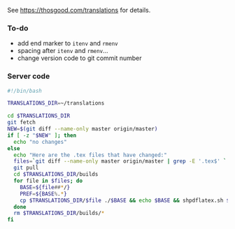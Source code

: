 See <https://thosgood.com/translations> for details.

### To-do

- add end marker to `itenv` and `rmenv`
- spacing after `itenv` and `rmenv`...
- change version code to git commit number

### Server code

```bash
#!/bin/bash

TRANSLATIONS_DIR=~/translations

cd $TRANSLATIONS_DIR
git fetch
NEW=$(git diff --name-only master origin/master)
if [ -z "$NEW" ]; then
  echo "no changes"
else
  echo "Here are the .tex files that have changed:"
  files=`git diff --name-only master origin/master | grep -E '.tex$' `
  git pull
  cd $TRANSLATIONS_DIR/builds
  for file in $files; do
    BASE=${file##*/}
    PREF=${BASE%.*}
    cp $TRANSLATIONS_DIR/$file ./$BASE && echo $BASE && shpdflatex.sh $BASE && cp $PREF.pdf /var/www/labs.thosgood.com/builds
  done
  rm $TRANSLATIONS_DIR/builds/*
fi
```
